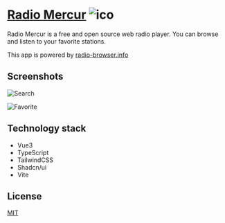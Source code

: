 # [Radio Mercur](https://radiomercur.vercel.app/) ![ico](public/icon.ico)

Radio Mercur is a free and open source web radio player. You can browse and listen to your favorite stations.

This app is powered by [radio-browser.info](https://www.radio-browser.info/)

## Screenshots

![Search](https://downloader.disk.yandex.ru/preview/75f949a326289e2de25f3bd8b89a216ee9d247fe8cffd8ddb614bf33c96285c6/66151e91/JsCN7DyFidPlZ3DWrH5VDe6hGmXc2NAWmsXGQi1QA3RvTHHHXhOpi1R7lSC9n1mHQYMhholjfw89Jf0dCtpmdg%3D%3D?uid=0&filename=rm1.jpg&disposition=inline&hash=&limit=0&content_type=image%2Fjpeg&owner_uid=0&tknv=v2&size=2048x2048)

![Favorite](https://downloader.disk.yandex.ru/preview/ee5a0f554c9e951f47e9e46e9675a5c0885d52629a675c1a91a20084ff382792/66151eb6/MtiZxwHZtqku7bw87oHkb1HNbMCLYOs_OCShU96zt43oI8S6KEITErmaAbLmrsR8HuPdvdGI1DNauwk5L0bDFQ%3D%3D?uid=0&filename=rm2.jpg&disposition=inline&hash=&limit=0&content_type=image%2Fjpeg&owner_uid=0&tknv=v2&size=2048x2048)

## Technology stack

- Vue3
- TypeScript
- TailwindCSS
- Shadcn/ui
- Vite

## License

[MIT](https://opensource.org/license/MIT)
